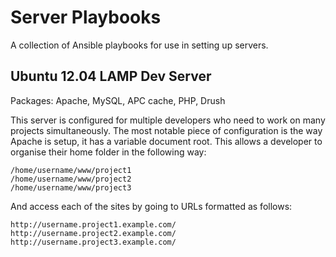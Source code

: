 Server Playbooks
========================

A collection of Ansible playbooks for use in setting up servers.

Ubuntu 12.04 LAMP Dev Server
--------------------------

Packages: Apache, MySQL, APC cache, PHP, Drush

This server is configured for multiple developers who need to work on many 
projects simultaneously. The most notable piece of configuration is the way 
Apache is setup, it has a variable document root. This allows a developer to 
organise their home folder in the following way:

    /home/username/www/project1
    /home/username/www/project2
    /home/username/www/project3

And access each of the sites by going to URLs formatted as follows:

    http://username.project1.example.com/
    http://username.project2.example.com/
    http://username.project3.example.com/
